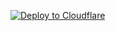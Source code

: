 [![Deploy to Cloudflare](https://deploy.workers.cloudflare.com/button)](https://deploy.workers.cloudflare.com/?url=https://github.com/fcoppede/cloudflare-worker-webhook/tree/main/Actions%20V2%20to%20Cloudflare%20Workers/scripts/custom-claims)